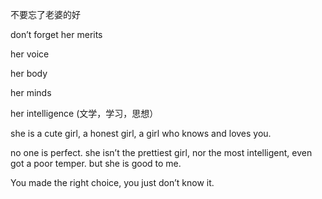 不要忘了老婆的好

don’t forget her merits

her voice

her body

her minds

her intelligence (文学，学习，思想）

she is a cute girl, a honest girl, a girl who knows and loves you.

no one is perfect. she isn’t the prettiest girl, nor the most intelligent, even got a poor temper. but she is good to me.

You made the right choice, you just don’t know it.
